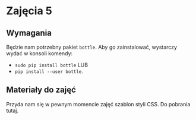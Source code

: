 # Zajęcia 5

## Wymagania

Będzie nam potrzebny pakiet `bottle`.
Aby go zainstalować, wystarczy wydać w konsoli komendy:

- `sudo pip install bottle` LUB
- `pip install --user bottle`.

## Materiały do zajęć

Przyda nam się w pewnym momencie zajęć szablon styli CSS. Do pobrania tutaj.